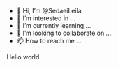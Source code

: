 - 👋 Hi, I’m @SedaeiLeila
- 👀 I’m interested in ...
- 🌱 I’m currently learning ...
- 💞️ I’m looking to collaborate on ...
- 📫 How to reach me ...

<!---
SedaeiLeila/SedaeiLeila is a ✨ special ✨ repository because its `README.md` (this file) appears on your GitHub profile.
You can click the Preview link to take a look at your changes.
--->Hello world


